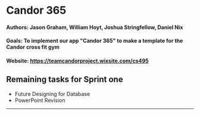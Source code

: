 # Candor 365 
#### Authors: Jason Graham, William Hoyt, Joshua Stringfellow, Daniel Nix
#### Goals: To implement our app "Candor 365" to make a template for the Candor cross fit gym
#### Website: https://teamcandorproject.wixsite.com/cs495
<!--- (#### IDE: Android Studio) 
#### Database Used: <ins> Firebase </ins>
#### Languages Used: <ins> Java </ins>
#### Team Email: teamcandorproject@gmail.com
#### Links: [build status](https://github.com/wlhoyt/Candor/branches), [Trello board](https://trello.com/b/QGJingx9/sprint-1),  [Firebase](https://console.firebase.google.com/u/2/project/candor365-935a8/overview)
![alt text](https://user-images.githubusercontent.com/48412884/74304293-24cf1780-4d22-11ea-92e1-fd28e66148f4.png)
--->

Remaining tasks for Sprint one
---
* Future Designing for Database 
* PowerPoint Revision


---
